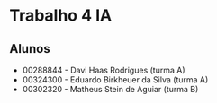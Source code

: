 # Trabalho 4 IA

## Alunos
* 00288844 - Davi Haas Rodrigues (turma A)
* 00324300 - Eduardo Birkheuer da Silva (turma A)
* 00302320 - Matheus Stein de Aguiar (turma B)
